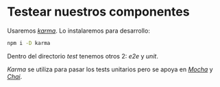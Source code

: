 # Testear nuestros componentes
Usaremos [_karma_](https://karma-runner.github.io/latest/index.html). Lo instalaremos para desarrollo:
```bash
npm i -D karma
```

Dentro del directorio _test_ tenemos otros 2: _e2e_ y _unit_.

_Karma_ se utiliza para pasar los tests unitarios pero se apoya en [_Mocha_](https://mochajs.org/) y [_Chai_](https://www.chaijs.com/).
